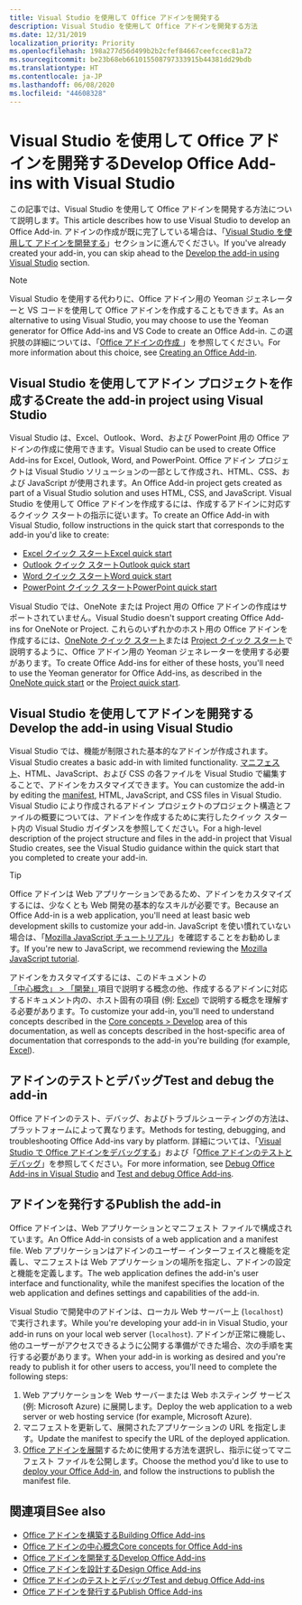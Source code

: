 ```yaml
---
title: Visual Studio を使用して Office アドインを開発する
description: Visual Studio を使用して Office アドインを開発する方法
ms.date: 12/31/2019
localization_priority: Priority
ms.openlocfilehash: 198a277d56d499b2b2cfef84667ceefccec81a72
ms.sourcegitcommit: be23b68eb661015508797333915b44381dd29bdb
ms.translationtype: HT
ms.contentlocale: ja-JP
ms.lasthandoff: 06/08/2020
ms.locfileid: "44608328"
---
```

# <a name="develop-office-add-ins-with-visual-studio"></a><span data-ttu-id="b9422-103">Visual Studio を使用して Office アドインを開発する</span><span class="sxs-lookup"><span data-stu-id="b9422-103">Develop Office Add-ins with Visual Studio</span></span>

<span data-ttu-id="b9422-104">この記事では、Visual Studio を使用して Office アドインを開発する方法について説明します。</span><span class="sxs-lookup"><span data-stu-id="b9422-104">This article describes how to use Visual Studio to develop an Office Add-in.</span></span> <span data-ttu-id="b9422-105">アドインの作成が既に完了している場合は、「[Visual Studio を使用して アドインを開発する](#develop-the-add-in-using-visual-studio)」セクションに進んでください。</span><span class="sxs-lookup"><span data-stu-id="b9422-105">If you've already created your add-in, you can skip ahead to the [Develop the add-in using Visual Studio](#develop-the-add-in-using-visual-studio) section.</span></span>

> [!NOTE]
> <span data-ttu-id="b9422-106">Visual Studio を使用する代わりに、Office アドイン用の Yeoman ジェネレーターと VS コードを使用して Office アドインを作成することもできます。</span><span class="sxs-lookup"><span data-stu-id="b9422-106">As an alternative to using Visual Studio, you may choose to use the Yeoman generator for Office Add-ins and VS Code to create an Office Add-in.</span></span> <span data-ttu-id="b9422-107">この選択肢の詳細については、「[Office アドインの作成 ](../overview/office-add-ins-fundamentals.md#creating-an-office-add-in)」を参照してください。</span><span class="sxs-lookup"><span data-stu-id="b9422-107">For more information about this choice, see [Creating an Office Add-in](../overview/office-add-ins-fundamentals.md#creating-an-office-add-in).</span></span>

## <a name="create-the-add-in-project-using-visual-studio"></a><span data-ttu-id="b9422-108">Visual Studio を使用してアドイン プロジェクトを作成する</span><span class="sxs-lookup"><span data-stu-id="b9422-108">Create the add-in project using Visual Studio</span></span>

<span data-ttu-id="b9422-109">Visual Studio は、Excel、Outlook、Word、および PowerPoint 用の Office アドインの作成に使用できます。</span><span class="sxs-lookup"><span data-stu-id="b9422-109">Visual Studio can be used to create Office Add-ins for Excel, Outlook, Word, and PowerPoint.</span></span> <span data-ttu-id="b9422-110">Office アドイン プロジェクトは Visual Studio ソリューションの一部として作成され、HTML、CSS、および JavaScript が使用されます。</span><span class="sxs-lookup"><span data-stu-id="b9422-110">An Office Add-in project gets created as part of a Visual Studio solution and uses HTML, CSS, and JavaScript.</span></span> <span data-ttu-id="b9422-111">Visual Studio を使用して Office アドインを作成するには、作成するアドインに対応するクイック スタートの指示に従います。</span><span class="sxs-lookup"><span data-stu-id="b9422-111">To create an Office Add-in with Visual Studio, follow instructions in the quick start that corresponds to the add-in you'd like to create:</span></span>

- [<span data-ttu-id="b9422-112">Excel クイック スタート</span><span class="sxs-lookup"><span data-stu-id="b9422-112">Excel quick start</span></span>](../quickstarts/excel-quickstart-jquery.md?tabs=visualstudio)
- [<span data-ttu-id="b9422-113">Outlook クイック スタート</span><span class="sxs-lookup"><span data-stu-id="b9422-113">Outlook quick start</span></span>](../quickstarts/outlook-quickstart.md?tabs=visualstudio)
- [<span data-ttu-id="b9422-114">Word クイック スタート</span><span class="sxs-lookup"><span data-stu-id="b9422-114">Word quick start</span></span>](../quickstarts/word-quickstart.md?tabs=visualstudio)
- [<span data-ttu-id="b9422-115">PowerPoint クイック スタート</span><span class="sxs-lookup"><span data-stu-id="b9422-115">PowerPoint quick start</span></span>](../quickstarts/powerpoint-quickstart.md?tabs=visualstudio)

<span data-ttu-id="b9422-116">Visual Studio では、OneNote または Project 用の Office アドインの作成はサポートされていません。</span><span class="sxs-lookup"><span data-stu-id="b9422-116">Visual Studio doesn't support creating Office Add-ins for OneNote or Project.</span></span> <span data-ttu-id="b9422-117">これらのいずれかのホスト用の Office アドインを作成するには、[OneNote クイック スタート](../quickstarts/onenote-quickstart.md)または [Project クイック スタート](../quickstarts/project-quickstart.md)で説明するように、Office アドイン用の Yeoman ジェネレーターを使用する必要があります。</span><span class="sxs-lookup"><span data-stu-id="b9422-117">To create Office Add-ins for either of these hosts, you'll need to use the Yeoman generator for Office Add-ins, as described in the [OneNote quick start](../quickstarts/onenote-quickstart.md) or the [Project quick start](../quickstarts/project-quickstart.md).</span></span>

## <a name="develop-the-add-in-using-visual-studio"></a><span data-ttu-id="b9422-118">Visual Studio を使用してアドインを開発する</span><span class="sxs-lookup"><span data-stu-id="b9422-118">Develop the add-in using Visual Studio</span></span>

<span data-ttu-id="b9422-119">Visual Studio では、機能が制限された基本的なアドインが作成されます。</span><span class="sxs-lookup"><span data-stu-id="b9422-119">Visual Studio creates a basic add-in with limited functionality.</span></span> <span data-ttu-id="b9422-120">[マニフェスト](add-in-manifests.md)、HTML、JavaScript、および CSS の各ファイルを Visual Studio で編集することで、アドインをカスタマイズできます。</span><span class="sxs-lookup"><span data-stu-id="b9422-120">You can customize the add-in by editing the [manifest](add-in-manifests.md), HTML, JavaScript, and CSS files in Visual Studio.</span></span> <span data-ttu-id="b9422-121">Visual Studio により作成されるアドイン プロジェクトのプロジェクト構造とファイルの概要については、アドインを作成するために実行したクイック スタート内の Visual Studio ガイダンスを参照してください。</span><span class="sxs-lookup"><span data-stu-id="b9422-121">For a high-level description of the project structure and files in the add-in project that Visual Studio creates, see the Visual Studio guidance within the quick start that you completed to create your add-in.</span></span> 

> [!TIP]
> <span data-ttu-id="b9422-122">Office アドインは Web アプリケーションであるため、アドインをカスタマイズするには、少なくとも Web 開発の基本的なスキルが必要です。</span><span class="sxs-lookup"><span data-stu-id="b9422-122">Because an Office Add-in is a web application, you'll need at least basic web development skills to customize your add-in.</span></span> <span data-ttu-id="b9422-123">JavaScript を使い慣れていない場合は、「[Mozilla JavaScript チュートリアル](https://developer.mozilla.org/docs/Web/JavaScript/Guide/Introduction)」を確認することをお勧めします。</span><span class="sxs-lookup"><span data-stu-id="b9422-123">If you're new to JavaScript, we recommend reviewing the [Mozilla JavaScript tutorial](https://developer.mozilla.org/docs/Web/JavaScript/Guide/Introduction).</span></span>

<span data-ttu-id="b9422-124">アドインをカスタマイズするには、このドキュメントの[「中心概念」 > 「開発」](develop-overview.md)項目で説明する概念の他、作成するるアドインに対応するドキュメント内の、ホスト固有の項目 (例: [Excel](../excel/index.md)) で説明する概念を理解する必要があります。</span><span class="sxs-lookup"><span data-stu-id="b9422-124">To customize your add-in, you'll need to understand concepts described in the [Core concepts > Develop](develop-overview.md) area of this documentation, as well as concepts described in the host-specific area of documentation that corresponds to the add-in you're building (for example, [Excel](../excel/index.md)).</span></span> 

## <a name="test-and-debug-the-add-in"></a><span data-ttu-id="b9422-125">アドインのテストとデバッグ</span><span class="sxs-lookup"><span data-stu-id="b9422-125">Test and debug the add-in</span></span>

<span data-ttu-id="b9422-126">Office アドインのテスト、デバッグ、およびトラブルシューティングの方法は、プラットフォームによって異なります。</span><span class="sxs-lookup"><span data-stu-id="b9422-126">Methods for testing, debugging, and troubleshooting Office Add-ins vary by platform.</span></span> <span data-ttu-id="b9422-127">詳細については、「[Visual Studio で Office アドインをデバッグする](debug-office-add-ins-in-visual-studio.md)」および「[Office アドインのテストとデバッグ](../testing/test-debug-office-add-ins.md)」を参照してください。</span><span class="sxs-lookup"><span data-stu-id="b9422-127">For more information, see [Debug Office Add-ins in Visual Studio](debug-office-add-ins-in-visual-studio.md) and [Test and debug Office Add-ins](../testing/test-debug-office-add-ins.md).</span></span>

## <a name="publish-the-add-in"></a><span data-ttu-id="b9422-128">アドインを発行する</span><span class="sxs-lookup"><span data-stu-id="b9422-128">Publish the add-in</span></span>

<span data-ttu-id="b9422-129">Office アドインは、Web アプリケーションとマニフェスト ファイルで構成されています。</span><span class="sxs-lookup"><span data-stu-id="b9422-129">An Office Add-in consists of a web application and a manifest file.</span></span> <span data-ttu-id="b9422-130">Web アプリケーションはアドインのユーザー インターフェイスと機能を定義し、マニフェストは Web アプリケーションの場所を指定し、アドインの設定と機能を定義します。</span><span class="sxs-lookup"><span data-stu-id="b9422-130">The web application defines the add-in's user interface and functionality, while the manifest specifies the location of the web application and defines settings and capabilities of the add-in.</span></span>

<span data-ttu-id="b9422-131">Visual Studio で開発中のアドインは、ローカル Web サーバー上 (`localhost`) で実行されます。</span><span class="sxs-lookup"><span data-stu-id="b9422-131">While you're developing your add-in in Visual Studio, your add-in runs on your local web server (`localhost`).</span></span> <span data-ttu-id="b9422-132">アドインが正常に機能し、他のユーザーがアクセスできるように公開する準備ができた場合、次の手順を実行する必要があります。</span><span class="sxs-lookup"><span data-stu-id="b9422-132">When your add-in is working as desired and you're ready to publish it for other users to access, you'll need to complete the following steps:</span></span>

1. <span data-ttu-id="b9422-133">Web アプリケーションを Web サーバーまたは Web ホスティング サービス (例: Microsoft Azure) に展開します。</span><span class="sxs-lookup"><span data-stu-id="b9422-133">Deploy the web application to a web server or web hosting service (for example, Microsoft Azure).</span></span>
2. <span data-ttu-id="b9422-134">マニフェストを更新して、展開されたアプリケーションの URL を指定します。</span><span class="sxs-lookup"><span data-stu-id="b9422-134">Update the manifest to specify the URL of the deployed application.</span></span> 
3. <span data-ttu-id="b9422-135">[Office アドインを展開](../publish/publish.md)するために使用する方法を選択し、指示に従ってマニフェスト ファイルを公開します。</span><span class="sxs-lookup"><span data-stu-id="b9422-135">Choose the method you'd like to use to [deploy your Office Add-in](../publish/publish.md), and follow the instructions to publish the manifest file.</span></span>

## <a name="see-also"></a><span data-ttu-id="b9422-136">関連項目</span><span class="sxs-lookup"><span data-stu-id="b9422-136">See also</span></span>

- [<span data-ttu-id="b9422-137">Office アドインを構築する</span><span class="sxs-lookup"><span data-stu-id="b9422-137">Building Office Add-ins</span></span>](../overview/office-add-ins-fundamentals.md)
- [<span data-ttu-id="b9422-138">Office アドインの中心概念</span><span class="sxs-lookup"><span data-stu-id="b9422-138">Core concepts for Office Add-ins</span></span>](../overview/core-concepts-office-add-ins.md)
- [<span data-ttu-id="b9422-139">Office アドインを開発する</span><span class="sxs-lookup"><span data-stu-id="b9422-139">Develop Office Add-ins</span></span>](../develop/develop-overview.md)
- [<span data-ttu-id="b9422-140">Office アドインを設計する</span><span class="sxs-lookup"><span data-stu-id="b9422-140">Design Office Add-ins</span></span>](../design/add-in-design.md)
- [<span data-ttu-id="b9422-141">Office アドインのテストとデバッグ</span><span class="sxs-lookup"><span data-stu-id="b9422-141">Test and debug Office Add-ins</span></span>](../testing/test-debug-office-add-ins.md)
- [<span data-ttu-id="b9422-142">Office アドインを発行する</span><span class="sxs-lookup"><span data-stu-id="b9422-142">Publish Office Add-ins</span></span>](../publish/publish.md)